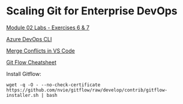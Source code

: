 # Scaling Git for Enterprise DevOps

[Module 02 Labs - Exercises 6 & 7](https://www.azuredevopslabs.com/labs/azuredevops/git/)

[Azure DevOps CLI](https://marketplace.visualstudio.com/items?itemName=ms-vsts.cli)

[Merge Conflicts in VS Code](https://code.visualstudio.com/docs/editor/versioncontrol#_merge-conflicts)

[Git Flow Cheatsheet](https://danielkummer.github.io/git-flow-cheatsheet/)

Install Gitflow:

```
wget -q -O - --no-check-certificate https://github.com/nvie/gitflow/raw/develop/contrib/gitflow-installer.sh | bash
```
